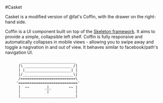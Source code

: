 #Casket

Casket is a modified version of @fat's Coffin, with the drawer on the right-hand side.

Coffin is a UI component built on top of the [Skeleton framework](//github.com/dhgamache/Skeleton). It aims to provide a simple, collapsible left shelf. Coffin is fully responsive and automatically collapses in mobile views - allowing you to swipe away and toggle a nagivation in and out of view. It behaves similar to facebook/path's navigation UI.

```
       _________________________
      |\ _____________________ /|
      | |_____________________| |
      |/_______________________\|
      /=========================\
     '==========================='
      |  ~~       _|_        ~~ |
      |            |            |
      |_________________________|
```
